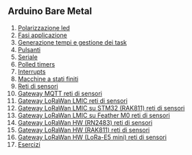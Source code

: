 

## Arduino Bare Metal
1. [Polarizzazione led](polarizzazioneled.md)
2. [Fasi applicazione](fasigenerica.md)
3. [Generazione tempi e gestione dei task](indexgenerazionetempi.md)
4. [Pulsanti](indexpulsanti.md)
5. [Seriale](indexseriale.md)
6. [Polled timers](indextimers.md)
7. [Interrupts](indexinterrupts.md)
8. [Macchine a stati finiti](indexstatifiniti.md)
9. [Reti di sensori](sensornetworkshort.md)
10. [Gateway MQTT reti di sensori](gateway.md)
11. [Gateway LoRaWan LMIC reti di sensori](gatewaylorasw.md)
12. [Gateway LoRaWan LMIC su STM32 (RAK811) reti di sensori](lorarak811sw.md)
14. [Gateway LoRaWan LMIC su Feather M0 reti di sensori](featherm0sw.md)
13. [Gateway LoRaWan HW (RN2483) reti di sensori](gatewaylorahw.md)
14. [Gateway LoRaWan HW (RAK811) reti di sensori](lorarak811.md)
15. [Gateway LoRaWan HW (LoRa-E5 mini) reti di sensori](lorae5minihw.md)
16. [Esercizi](esercizi.md)
<!--stackedit_data:
eyJoaXN0b3J5IjpbMTk1MTYzNTI1NV19
-->
